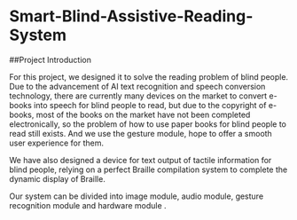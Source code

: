 # Smart-Blind-Assistive-Reading-System

##Project Introduction

For this project, we designed it to solve the reading problem of blind people. Due to the advancement of AI text recognition and speech conversion technology, there are currently many devices on the market to convert e-books into speech for blind people to read, but due to the copyright of e-books, most of the books on the market have not been completed electronically, so the problem of how to use paper books for blind people to read still exists. And we use the gesture module, hope to offer a smooth user experience for them.

We have also designed a device for text output of tactile information for blind people, relying on a perfect Braille compilation system to complete the dynamic display of Braille.

Our system can be divided into image module, audio module, gesture recognition module and hardware module .